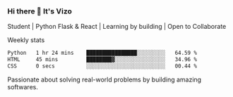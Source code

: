 ### Hi there 👋 It's Vizo

Student | Python Flask & React | Learning by building | Open to Collaborate

Weekly stats
<!--START_SECTION:waka-->

```txt
Python   1 hr 24 mins    ████████████████░░░░░░░░░   64.59 %
HTML     45 mins         ████████▓░░░░░░░░░░░░░░░░   34.96 %
CSS      0 secs          ░░░░░░░░░░░░░░░░░░░░░░░░░   00.44 %
```

<!--END_SECTION:waka-->


Passionate about solving real-world problems by building amazing softwares.
